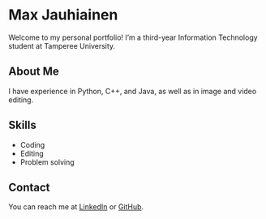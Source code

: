# Max Jauhiainen
Welcome to my personal portfolio! I’m a third-year Information Technology student at Tamperee University.

## About Me
I have experience in Python, C++, and Java, as well as in image and video editing.

## Skills
- Coding
- Editing
- Problem solving

## Contact
You can reach me at [LinkedIn]([https://www.linkedin.com/username](https://www.linkedin.com/in/max-jauhiainen-9926082a7/)) or [GitHub](https://github.com/Morttare).
